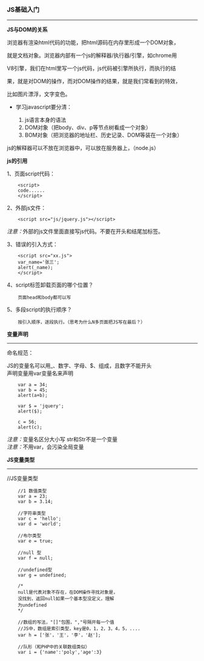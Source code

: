 ### JS基础入门
<hr>
<strong>JS与DOM的关系</strong>

浏览器有渲染html代码的功能，把html源码在内存里形成一个DOM对象，

就是文档对象。浏览器内部有一个js的解释器/执行器/引擎，如chrome用

V8引擎，我们在html里写一个js代码，js代码被引擎所执行，而执行的结

果，就是对DOM的操作，而对DOM操作的结果，就是我们常看到的特效，

比如图片漂浮，文字变色。

* 学习javascript要分清：

	<ol>
	<li>js语言本身的语法</li>
	<li>DOM对象（把body、div、p等节点树看成一个对象）</li>
	<li>BOM对象（把浏览器的地址栏、历史记录、DOM等装在一个对象）</li>	
	</ol>

js的解释器可以不放在浏览器中，可以放在服务器上，（node.js）

<strong>js的引用</strong>

1、页面script代码：
			
		<script>
		code......
		</script>

2、外部js文件：

		<script src="js/jquery.js"></script>
<em>注意：</em>外部的js文件里面直接写js代码。不要在开头和结尾加标签。

3、错误的引入方式：

		<script src="xx.js">
		var_name='张三';
		alert(_name);
		</script>
4、script标签卸载页面的哪个位置？
		
		页面head和body都可以写

5、多段script的执行顺序？

		按引入顺序，逐段执行。（思考为什么N多页面把JS写在最后？）

<strong>变量声明</strong>
<hr>
命名规范：

JS的变量名可以用_、数字、字母、$、组成，且数字不能开头<br />声明变量用var变量名来声明

		var a = 34;
		var b = 45;
		alert(a+b);

		var $ = 'jquery';
		alert($);

		c = 56;
		alert(c);

<em>注意：</em>变量名区分大小写 str和Str不是一个变量<br />
<em>注意：</em>不用var，会污染全局变量

<strong>JS变量类型</strong>
<hr>
		//JS变量类型

		//1 数值类型
		var a = 23;
		var b = 3.14;

		//字符串类型
		var c = 'hello';
		var d = 'world';

		//布尔类型
		var e = true;

		//null 型
		var f = null;

		//undefined型
		var g = undefined;

		/*
		null是代表对象不存在，在DOM操作寻找对象是，
		没找到，返回null如果一个基本型没定义，理解
		为undefined
		*/

		//数组的写法，"[]"包围，","号隔开每一个值
		//JS中，数组是索引类型，key是0，1，2，3，4，5，....
		var h = ['张'，'王'，'李'，'赵'];

		//队形（和PHP中的关联数组类似）
		var i = {'name':'poly','age':3}

		

